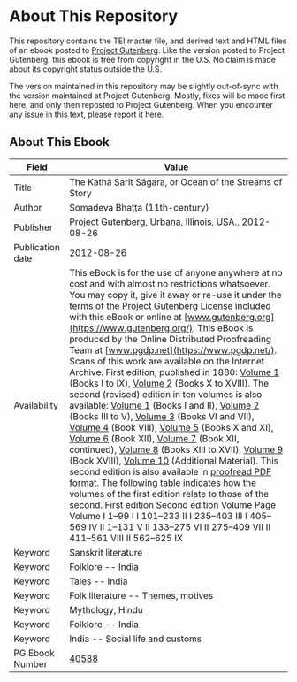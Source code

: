 # About This Repository

This repository contains the TEI master file, and derived text and HTML files of an ebook posted to [Project Gutenberg](https://www.gutenberg.org/). Like the version posted to Project Gutenberg, this ebook is free from copyright in the U.S. No claim is made about its copyright status outside the U.S.

The version maintained in this repository may be slightly out-of-sync with the version maintained at Project Gutenberg. Mostly, fixes will be made first here, and only then reposted to Project Gutenberg. When you encounter any issue in this text, please report it here.

## About This Ebook

| Field | Value |
| ----- | ----- |
| Title | The Kathá Sarit Ságara, or Ocean of the Streams of Story |
| Author | Somadeva Bhaṭṭa (11th-century) |
| Publisher | Project Gutenberg, Urbana, Illinois, USA., 2012-08-26 |
| Publication date | 2012-08-26 |
| Availability | This eBook is for the use of anyone anywhere at no cost and with almost no restrictions whatsoever. You may copy it, give it away or re-use it under the terms of the [Project Gutenberg License](https://www.gutenberg.org/license) included with this eBook or online at [www.gutenberg.org](https://www.gutenberg.org/). This eBook is produced by the Online Distributed Proofreading Team at [www.pgdp.net](https://www.pgdp.net/). Scans of this work are available on the Internet Archive. First edition, published in 1880: [Volume 1](https://www.archive.org/details/kathsaritsga01somauoft) (Books I to IX), [Volume 2](https://www.archive.org/details/kathsaritsga02somauoft) (Books X to XVIII). The second (revised) edition in ten volumes is also available: [Volume 1](https://www.archive.org/details/oceanofstorybein01somauoft) (Books I and II), [Volume 2](https://www.archive.org/details/oceanofstorybein02somauoft) (Books III to V), [Volume 3](https://www.archive.org/details/oceanofstorybein03somauoft) (Books VI and VII), [Volume 4](https://www.archive.org/details/oceanofstorybein04somauoft) (Book VIII), [Volume 5](https://www.archive.org/details/oceanofstorybein05somauoft) (Books X and XI), [Volume 6](https://www.archive.org/details/oceanofstorybein06somauoft) (Book XII), [Volume 7](https://www.archive.org/details/oceanofstorybein07somauoft) (Book XII, continued), [Volume 8](https://www.archive.org/details/oceanofstorybein08somauoft) (Books XIII to XVII), [Volume 9](https://www.archive.org/details/oceanofstorybein09somauoft) (Book XVIII), [Volume 10](https://www.archive.org/details/oceanofstorybein10somauoft) (Additional Material). This second edition is also available in [proofread PDF format](http://www.wollamshram.ca/1001/Ocean/Ocean_Main.htm). The following table indicates how the volumes of the first edition relate to those of the second. First edition Second edition Volume Page Volume I 1–99 I I 101–233 II I 235–403 III I 405–569 IV II 1–131 V II 133–275 VI II 275–409 VII II 411–561 VIII II 562–625 IX |
| Keyword | Sanskrit literature |
| Keyword | Folklore -- India |
| Keyword | Tales -- India |
| Keyword | Folk literature -- Themes, motives |
| Keyword | Mythology, Hindu |
| Keyword | Folklore -- India |
| Keyword | India -- Social life and customs |
| PG Ebook Number | [40588](https://www.gutenberg.org/ebooks/40588) |
